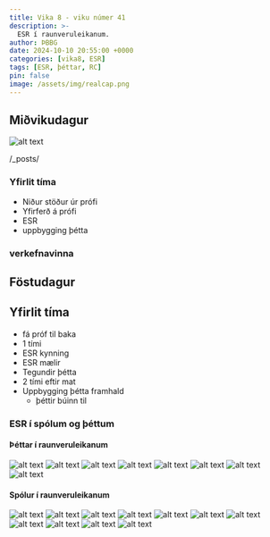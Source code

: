 ```yaml
---
title: Vika 8 - viku númer 41
description: >-
  ESR í raunveruleikanum.
author: ÞBBG
date: 2024-10-10 20:55:00 +0000
categories: [vika8, ESR]
tags: [ESR, þéttar, RC]
pin: false
image: /assets/img/realcap.png
---
```


## Miðvikudagur

![alt text](/assets/img/realcap.png)

/_posts/
### Yfirlit tíma

- Niður stöður úr prófi
- Yfirferð á prófi
- ESR
- uppbygging þétta

### verkefnavinna


## Föstudagur

## Yfirlit tíma
- fá próf til baka
- 1 tími
- ESR kynning
- ESR mælir
- Tegundir þétta
- 2 tími eftir mat
- Uppbygging þétta framhald
  - þéttir búinn til 

### ESR í spólum og þéttum

#### Þéttar í raunveruleikanum

![alt text](/assets/img/image.png)
![alt text](/assets/img/image-1.png)
![alt text](/assets/img/image-2.png)
![alt text](/assets/img/image-3.png)
![alt text](/assets/img/image-4.png)
![alt text](/assets/img/image-5.png)
![alt text](/assets/img/image-6.png)
![alt text](/assets/img/image-7.png)

#### Spólur í raunveruleikanum

![alt text](/assets/img/image-8.png)
![alt text](/assets/img/image-9.png)
![alt text](/assets/img/image-10.png)
![alt text](/assets/img/image-11.png)
![alt text](/assets/img/image-12.png)
![alt text](/assets/img/image-13.png)
![alt text](/assets/img/image-14.png)
![alt text](/assets/img/image-15.png)
![alt text](/assets/img/image-16.png)
![alt text](/assets/img/image-17.png)
![alt text](/assets/img/image-18.png)
